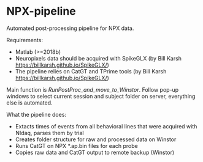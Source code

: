 # NPX-pipeline
Automated post-processing pipeline for NPX data. 

Requirements:
* Matlab (>=2018b)
* Neuropixels data should be acquired with SpikeGLX (by Bill Karsh https://billkarsh.github.io/SpikeGLX/) 
* The pipeline relies on CatGT and TPrime tools (by Bill Karsh https://billkarsh.github.io/SpikeGLX/)

Main function is *RunPostProc_and_move_to_Winstor*. Follow pop-up windows to select current session and subject folder on server, everything else is automated.

What the pipeline does: 

* Extacts times of events from all behavioral lines that were acquired with NIdaq, parses them by trial
* Creates folder structure for raw and processed data on Winstor 
* Runs CatGT on NPX *.ap.bin files for each probe
* Copies raw data and CatGT output to remote backup (Winstor) 
